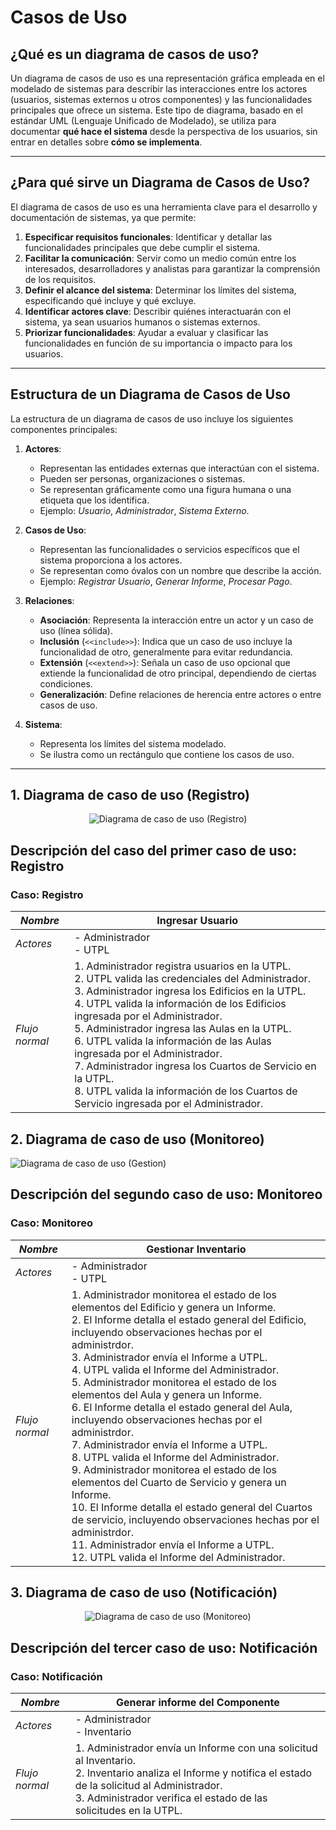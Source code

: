 <h1>Casos de Uso</h1>

## ¿Qué es un diagrama de casos de uso?

Un diagrama de casos de uso es una representación gráfica empleada en el modelado de sistemas para describir las interacciones entre los actores (usuarios, sistemas externos u otros componentes) y las funcionalidades principales que ofrece un sistema. Este tipo de diagrama, basado en el estándar UML (Lenguaje Unificado de Modelado), se utiliza para documentar **qué hace el sistema** desde la perspectiva de los usuarios, sin entrar en detalles sobre **cómo se implementa**.

---

## ¿Para qué sirve un Diagrama de Casos de Uso?

El diagrama de casos de uso es una herramienta clave para el desarrollo y documentación de sistemas, ya que permite:

1. **Especificar requisitos funcionales**: Identificar y detallar las funcionalidades principales que debe cumplir el sistema.
2. **Facilitar la comunicación**: Servir como un medio común entre los interesados, desarrolladores y analistas para garantizar la comprensión de los requisitos.
3. **Definir el alcance del sistema**: Determinar los límites del sistema, especificando qué incluye y qué excluye.
4. **Identificar actores clave**: Describir quiénes interactuarán con el sistema, ya sean usuarios humanos o sistemas externos.
5. **Priorizar funcionalidades**: Ayudar a evaluar y clasificar las funcionalidades en función de su importancia o impacto para los usuarios.

---

## Estructura de un Diagrama de Casos de Uso

La estructura de un diagrama de casos de uso incluye los siguientes componentes principales:

1. **Actores**:
   - Representan las entidades externas que interactúan con el sistema.
   - Pueden ser personas, organizaciones o sistemas.
   - Se representan gráficamente como una figura humana o una etiqueta que los identifica.
   - Ejemplo: *Usuario*, *Administrador*, *Sistema Externo*.

2. **Casos de Uso**:
   - Representan las funcionalidades o servicios específicos que el sistema proporciona a los actores.
   - Se representan como óvalos con un nombre que describe la acción.
   - Ejemplo: *Registrar Usuario*, *Generar Informe*, *Procesar Pago*.

3. **Relaciones**:
   - **Asociación**: Representa la interacción entre un actor y un caso de uso (línea sólida).
   - **Inclusión** (`<<include>>`): Indica que un caso de uso incluye la funcionalidad de otro, generalmente para evitar redundancia.
   - **Extensión** (`<<extend>>`): Señala un caso de uso opcional que extiende la funcionalidad de otro principal, dependiendo de ciertas condiciones.
   - **Generalización**: Define relaciones de herencia entre actores o entre casos de uso.

4. **Sistema**:
   - Representa los límites del sistema modelado.
   - Se ilustra como un rectángulo que contiene los casos de uso.

---
## 1. Diagrama de caso de uso (Registro)

<p align="center">
  <img src="https://github.com/user-attachments/assets/274ecbe6-5945-4ae3-ae06-0ef393dc31da" alt="Diagrama de caso de uso (Registro)"/>
</p>

## Descripción del caso del primer caso de uso: Registro 

### Caso: Registro

| *Nombre*           | Ingresar Usuario|
|-----------------------|-------------------------------------------------|
| *Actores*          | - Administrador<br>- UTPL       |
| *Flujo normal*     | 1. Administrador registra usuarios en la UTPL. <br>2. UTPL valida las credenciales del Administrador. <br>3. Administrador ingresa los Edificios en la UTPL. <br>4. UTPL valida la información de los Edificios ingresada por el Administrador. <br>5. Administrador ingresa las Aulas en la UTPL. <br>6. UTPL valida la información de las Aulas ingresada por el Administrador. <br>7. Administrador ingresa los Cuartos de Servicio en la UTPL. <br>8. UTPL valida la información de los Cuartos de Servicio ingresada por el Administrador. <br>|

## 2. Diagrama de caso de uso (Monitoreo)

<p lign="center">
  <img src="https://github.com/user-attachments/assets/16f0ca8e-2018-44dd-b388-a39718e11d1a" alt="Diagrama de caso de uso (Gestion)"/>
</p>

 ## Descripción del segundo caso de uso: Monitoreo 

 ### Caso: Monitoreo

| *Nombre*           | Gestionar Inventario                                       |
|-----------------------|-------------------------------------------------|
| *Actores*          | - Administrador<br>- UTPL     |
| *Flujo normal*     | 1. Administrador monitorea el estado de los elementos del Edificio y genera un Informe. <br>2. El Informe detalla el estado general del Edificio, incluyendo observaciones hechas por el administrdor. <br>3. Administrador envía el Informe a UTPL. <br>4. UTPL valida el Informe del Administrador. <br>5. Administrador monitorea el estado de los elementos del Aula y genera un Informe. <br>6. El Informe detalla el estado general del Aula, incluyendo observaciones hechas por el administrdor. <br>7. Administrador envía el Informe a UTPL. <br>8. UTPL valida el Informe del Administrador. <br>9. Administrador monitorea el estado de los elementos del Cuarto de Servicio y genera un Informe. <br>10. El Informe detalla el estado general del Cuartos de servicio, incluyendo observaciones hechas por el administrdor. <br>11. Administrador envía el Informe a UTPL. <br>12. UTPL valida el Informe del Administrador. <br> |



## 3. Diagrama de caso de uso (Notificación)

<p align="center">
  <img src="https://github.com/user-attachments/assets/b71f2b11-a6a4-4d3e-b462-281ad444de9c" alt="Diagrama de caso de uso (Monitoreo)"/>
</p>

 ## Descripción del tercer caso de uso: Notificación

 ### Caso: Notificación

| *Nombre*           | Generar informe del Componente                                       |
|-----------------------|-------------------------------------------------|
| *Actores*          | - Administrador<br>- Inventario     |
| *Flujo normal*     | 1. Administrador envía un Informe con una solicitud al Inventario. <br>2. Inventario analiza el Informe y notifica el estado de la solicitud al Administrador. <br>3. Administrador verifica el estado de las solicitudes en la UTPL. |

